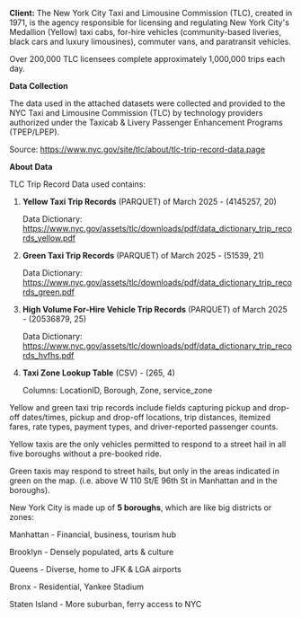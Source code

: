 **Client:** The New York City Taxi and Limousine Commission (TLC), created in 1971, 
is the agency responsible for licensing and regulating New York City's Medallion (Yellow) taxi cabs, 
for-hire vehicles (community-based liveries, black cars and luxury limousines), 
commuter vans, and paratransit vehicles.
        
Over 200,000 TLC licensees complete approximately 1,000,000 trips each day.

**Data Collection**

The data used in the attached datasets were collected and provided to the NYC Taxi and Limousine Commission (TLC) by 
technology providers authorized under the Taxicab & Livery Passenger Enhancement Programs (TPEP/LPEP).

 Source:                    https://www.nyc.gov/site/tlc/about/tlc-trip-record-data.page
                    
**About Data**

TLC Trip Record Data used contains:

1. **Yellow Taxi Trip Records** (PARQUET) of March 2025 - (4145257, 20)
   
   Data Dictionary: https://www.nyc.gov/assets/tlc/downloads/pdf/data_dictionary_trip_records_yellow.pdf
   
2. **Green Taxi Trip Records** (PARQUET) of March 2025 - (51539, 21)

   Data Dictionary: https://www.nyc.gov/assets/tlc/downloads/pdf/data_dictionary_trip_records_green.pdf

3. **High Volume For-Hire Vehicle Trip Records** (PARQUET) of March 2025 - (20536879, 25)

   Data Dictionary: https://www.nyc.gov/assets/tlc/downloads/pdf/data_dictionary_trip_records_hvfhs.pdf

4. **Taxi Zone Lookup Table** (CSV) - (265, 4)

   Columns: LocationID, Borough, Zone, service_zone

Yellow and green taxi trip records include fields capturing pickup and drop-off dates/times, pickup and drop-off locations,
trip distances, itemized fares, rate types, payment types, and driver-reported passenger counts.

Yellow taxis are the only vehicles permitted to respond to a street hail in all five boroughs without a pre-booked ride.

Green taxis may respond to street hails, but only in the areas indicated in green on the map. 
(i.e. above W 110 St/E 96th St in Manhattan and in the boroughs).

New York City is made up of **5 boroughs**, which are like big districts or zones:

Manhattan - Financial, business, tourism hub

Brooklyn - Densely populated, arts & culture

Queens - Diverse, home to JFK & LGA airports

Bronx - Residential, Yankee Stadium

Staten Island - More suburban, ferry access to NYC
